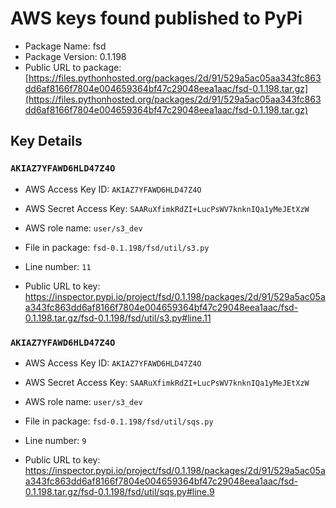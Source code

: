 # AWS keys found published to PyPi

* Package Name: fsd
* Package Version: 0.1.198
* Public URL to package: [https://files.pythonhosted.org/packages/2d/91/529a5ac05aa343fc863dd6af8166f7804e004659364bf47c29048eea1aac/fsd-0.1.198.tar.gz](https://files.pythonhosted.org/packages/2d/91/529a5ac05aa343fc863dd6af8166f7804e004659364bf47c29048eea1aac/fsd-0.1.198.tar.gz)

## Key Details

### `AKIAZ7YFAWD6HLD47Z4O`

* AWS Access Key ID: `AKIAZ7YFAWD6HLD47Z4O`
* AWS Secret Access Key: `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` 
* AWS role name: `user/s3_dev`
* File in package: `fsd-0.1.198/fsd/util/s3.py`
* Line number: `11`

* Public URL to key: https://inspector.pypi.io/project/fsd/0.1.198/packages/2d/91/529a5ac05aa343fc863dd6af8166f7804e004659364bf47c29048eea1aac/fsd-0.1.198.tar.gz/fsd-0.1.198/fsd/util/s3.py#line.11



### `AKIAZ7YFAWD6HLD47Z4O`

* AWS Access Key ID: `AKIAZ7YFAWD6HLD47Z4O`
* AWS Secret Access Key: `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` 
* AWS role name: `user/s3_dev`
* File in package: `fsd-0.1.198/fsd/util/sqs.py`
* Line number: `9`

* Public URL to key: https://inspector.pypi.io/project/fsd/0.1.198/packages/2d/91/529a5ac05aa343fc863dd6af8166f7804e004659364bf47c29048eea1aac/fsd-0.1.198.tar.gz/fsd-0.1.198/fsd/util/sqs.py#line.9


